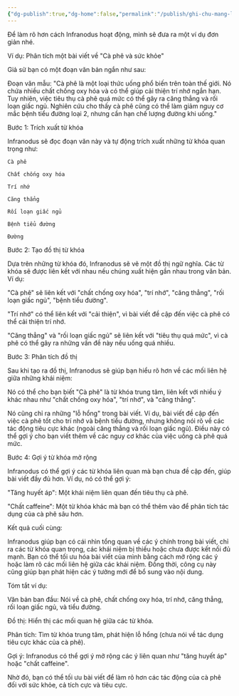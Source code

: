 ```yaml
---
{"dg-publish":true,"dg-home":false,"permalink":"/publish/ghi-chu-mang-luoi/infranidus-vi-du/","dgPassFrontmatter":true,"noteIcon":"","created":"2025-01-01T22:46:56.831+07:00","updated":"2025-01-01T22:50:34.047+07:00"}
---
```



Để làm rõ hơn cách Infranodus hoạt động, mình sẽ đưa ra một ví dụ đơn giản nhé.

Ví dụ: Phân tích một bài viết về "Cà phê và sức khỏe"

Giả sử bạn có một đoạn văn bản ngắn như sau:

Đoạn văn mẫu: "Cà phê là một loại thức uống phổ biến trên toàn thế giới. Nó chứa nhiều chất chống oxy hóa và có thể giúp cải thiện trí nhớ ngắn hạn. Tuy nhiên, việc tiêu thụ cà phê quá mức có thể gây ra căng thẳng và rối loạn giấc ngủ. Nghiên cứu cho thấy cà phê cũng có thể làm giảm nguy cơ mắc bệnh tiểu đường loại 2, nhưng cần hạn chế lượng đường khi uống."

Bước 1: Trích xuất từ khóa

Infranodus sẽ đọc đoạn văn này và tự động trích xuất những từ khóa quan trọng như:

	Cà phê
	
	Chất chống oxy hóa
	
	Trí nhớ
	
	Căng thẳng
	
	Rối loạn giấc ngủ
	
	Bệnh tiểu đường
	
	Đường


Bước 2: Tạo đồ thị từ khóa

Dựa trên những từ khóa đó, Infranodus sẽ vẽ một đồ thị ngữ nghĩa. Các từ khóa sẽ được liên kết với nhau nếu chúng xuất hiện gần nhau trong văn bản. Ví dụ:

"Cà phê" sẽ liên kết với "chất chống oxy hóa", "trí nhớ", "căng thẳng", "rối loạn giấc ngủ", "bệnh tiểu đường".

"Trí nhớ" có thể liên kết với "cải thiện", vì bài viết đề cập đến việc cà phê có thể cải thiện trí nhớ.

"Căng thẳng" và "rối loạn giấc ngủ" sẽ liên kết với "tiêu thụ quá mức", vì cà phê có thể gây ra những vấn đề này nếu uống quá nhiều.


Bước 3: Phân tích đồ thị

Sau khi tạo ra đồ thị, Infranodus sẽ giúp bạn hiểu rõ hơn về các mối liên hệ giữa những khái niệm:

Nó có thể cho bạn biết "Cà phê" là từ khóa trung tâm, liên kết với nhiều ý khác nhau như "chất chống oxy hóa", "trí nhớ", và "căng thẳng".

Nó cũng chỉ ra những "lỗ hổng" trong bài viết. Ví dụ, bài viết đề cập đến việc cà phê tốt cho trí nhớ và bệnh tiểu đường, nhưng không nói rõ về các tác động tiêu cực khác (ngoài căng thẳng và rối loạn giấc ngủ). Điều này có thể gợi ý cho bạn viết thêm về các nguy cơ khác của việc uống cà phê quá mức.


Bước 4: Gợi ý từ khóa mở rộng

Infranodus có thể gợi ý các từ khóa liên quan mà bạn chưa đề cập đến, giúp bài viết đầy đủ hơn. Ví dụ, nó có thể gợi ý:

"Tăng huyết áp": Một khái niệm liên quan đến tiêu thụ cà phê.

"Chất caffeine": Một từ khóa khác mà bạn có thể thêm vào để phân tích tác dụng của cà phê sâu hơn.


Kết quả cuối cùng:

Infranodus giúp bạn có cái nhìn tổng quan về các ý chính trong bài viết, chỉ ra các từ khóa quan trọng, các khái niệm bị thiếu hoặc chưa được kết nối đủ mạnh. Bạn có thể tối ưu hóa bài viết của mình bằng cách mở rộng các ý hoặc làm rõ các mối liên hệ giữa các khái niệm. Đồng thời, công cụ này cũng giúp bạn phát hiện các ý tưởng mới để bổ sung vào nội dung.

Tóm tắt ví dụ:

Văn bản ban đầu: Nói về cà phê, chất chống oxy hóa, trí nhớ, căng thẳng, rối loạn giấc ngủ, và tiểu đường.

Đồ thị: Hiển thị các mối quan hệ giữa các từ khóa.

Phân tích: Tìm từ khóa trung tâm, phát hiện lỗ hổng (chưa nói về tác dụng tiêu cực khác của cà phê).

Gợi ý: Infranodus có thể gợi ý mở rộng các ý liên quan như "tăng huyết áp" hoặc "chất caffeine".


Nhờ đó, bạn có thể tối ưu bài viết để làm rõ hơn các tác động của cà phê đối với sức khỏe, cả tích cực và tiêu cực.



